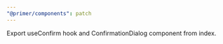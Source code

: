 ```yaml
---
"@primer/components": patch
---
```


Export useConfirm hook and ConfirmationDialog component from index.
